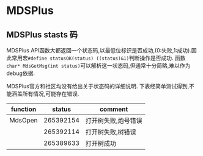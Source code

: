 # MDSPlus 

## MDSPlus stasts 码
MDSPlus API函数大都返回一个状态码,以最低位标识是否成功,(0:失败,1:成功).因此常用宏`#define statusOK(status) ((status)&1)`判断操作是否成功. 函数`char* MdsGetMsg(int status)`可以解析这一状态码,但通常十分简略,难以作为debug依据.

MDSPlus官方和社区均没有给出关于状态码的详细说明. 下表经简单测试得到,不能涵盖所有情况,可能存在错误.

| function | status    | comment             |
| -------- | --------- | ------------------- |
| MdsOpen  | 265392154 | 打开树失败,炮号错误 |
|          | 265392114 | 打开树失败,树错误   |
|          | 265389633 | 打开树成功          |

